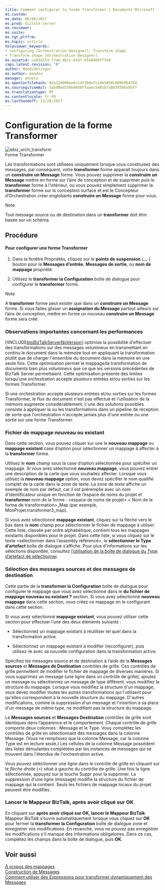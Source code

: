 ```yaml
---
title: Comment configurer la forme Transformer | Documents Microsoft
ms.custom: 
ms.date: 06/08/2017
ms.prod: biztalk-server
ms.reviewer: 
ms.suite: 
ms.tgt_pltfrm: 
ms.topic: article
helpviewer_keywords:
- configuring [Orchestration Designer], Transform shape
- Transform shape [Orchestration Designer]
ms.assetid: ca81d153-77a6-4bcc-b14f-8f48469fffe0
caps.latest.revision: "8"
author: MandiOhlinger
ms.author: mandia
manager: anneta
ms.openlocfilehash: 8da12d090ae0c14f30defc1d65850c609b964704
ms.sourcegitcommit: 5abd0ed3f9e4858ffaaec5481bfa8878595e95f7
ms.translationtype: MT
ms.contentlocale: fr-FR
ms.lasthandoff: 11/28/2017
---
```

# <a name="how-to-configure-the-transform-shape"></a>Configuration de la forme Transformer
![](../core/media/ebiz-orch-transform.gif "ebiz_orch_transform")  
Forme Transformer  
  
 Les transformations sont utilisées uniquement lorsque vous construisez des messages, par conséquent, votre **transformer** forme apparaît toujours dans un **construire un Message** forme. Vous pouvez supprimer la **construire un Message** mettre en forme sur l’aire de conception et de supprimer puis le **transformer** forme à l’intérieur, ou vous pouvez simplement supprimer la **transformer** forme sur la conception surface et est le Concepteur d’Orchestration créer englobants **construire un Message** forme pour vous.  
  
> [!NOTE]
>  Tout message source ou de destination dans un **transformer** doit être basée sur un schéma.  
  
## <a name="procedure"></a>Procédure  
  
#### <a name="to-configure-a-transform-shape"></a>Pour configurer une forme Transformer  
  
1.  Dans la fenêtre Propriétés, cliquez sur le **points de suspension** (**...** ) bouton pour le **Messages d’entrée**, **Messages de sortie**, ou **nom de mappage** propriété.  
  
2.  Utilisez le **transformer la Configuration** boîte de dialogue pour configurer le **transformer** forme.  
  
> [!NOTE]
>  A **transformer** forme peut exister que dans un **construire un Message** forme. Si vous faites glisser un **assignation du Message** partout ailleurs sur l’aire de conception, mettre en forme un nouveau **construire un Message** forme sera créé.  
  
### <a name="important-performance-considerations"></a>Observations importantes concernant les performances  
 [!INCLUDE[btsBizTalkServerNoVersion](../includes/btsbiztalkservernoversion-md.md)] optimise la possibilité d'effectuer des transformations sur des messages volumineux en transmettant en continu le document dans la mémoire tout en appliquant la transformation plutôt que de charger l'ensemble du document dans la mémoire en une seule fois. Cette optimisation permet le mappage/la transformation de documents bien plus volumineux que ce que les versions précédentes de BizTalk Server permettaient. Cette optimisation présente des limites lorsqu'une orchestration accepte plusieurs entrées et/ou sorties sur les formes Transformer.  
  
 Si une orchestration accepte plusieurs entrées et/ou sorties sur les formes Transformer, le flux du document n'est pas effectué et l'utilisation de la mémoire augmente considérablement. L'une des solutions possibles consiste à appliquer la ou les transformations dans un pipeline de réception de sorte que l'orchestration n'accepte jamais plus d'une entrée ou une sortie sur une forme Transformer.  
  
### <a name="newexisting-map-file"></a>Fichier de mappage nouveau ou existant  
 Dans cette section, vous pouvez cliquer sur une le **nouveau mappage** ou **mappage existant** case d’option pour sélectionner un mappage à affecter à la **transformer** forme.  
  
 Utilisez le **nom** champ sous la case d’option sélectionnée pour spécifier un mappage. Si vous avez sélectionné **nouveau mappage**, vous pouvez entrer une description de la carte que vous souhaitez affecter. Lorsque vous utilisez la **nouveau mappage** option, vous devez spécifier le nom qualifié complet de la carte dans la zone de texte. La zone de texte affiche un exemple de nom par défaut, car il est préremplie avec un nom d’identificateur unique en fonction de l’espace de noms du projet et **transformer** nom de la forme : \<espace de noms de projet\>.\< Nom de la forme de transformation\>_Map (par exemple, MonProjet.transformer3_map).  
  
 Si vous avez sélectionné **mappage existant**, cliquez sur la flèche vers le bas dans la **nom** champ pour sélectionner le fichier de mappage à utiliser. Cette liste, classée par ordre alphabétique, contient tous les mappages existants disponibles pour le projet. Dans cette liste, si vous cliquez sur le texte \<sélectionner dans l’assembly référencé\>, le **sélectionner le Type d’artefact** boîte de dialogue s’affiche. Pour plus d’informations sur les sélections disponible, consultez [l’utilisation de la boîte de dialogue du Type d’artefact de sélectionner](../core/how-to-use-the-select-artifact-type-dialog-box.md).  
  
### <a name="select-source-and-destination-messages"></a>Sélection des messages sources et des messages de destination  
 Cette partie de la **transformer la Configuration** boîte de dialogue pour configurer le mappage que vous avez sélectionné dans le **du fichier de mappage nouveau ou existant ?** section. Si vous avez sélectionné **nouveau mappage** dans cette section, vous créez ce mappage en le configurant dans cette section.  
  
 Si vous avez sélectionné **mappage existant**, vous pouvez utiliser cette section pour effectuer l’une des deux éléments suivants :  
  
-   Sélectionnez un mappage existant à réutiliser tel quel dans la transformation active.  
  
-   Sélectionnez un mappage existant à modifier (reconfigurer), puis utilisez-le avec sa nouvelle configuration dans la transformation active.  
  
 Spécifiez les messages source et de destination à l’aide de la **Messages sources** et **Messages de Destination** contrôles de grille. Ces contrôles de grille permettent de modifier le fichier de mappage de diverses manières. Si vous supprimez un message (une ligne dans un contrôle de grille), ajoutez un message ou sélectionnez un message de type différent, vous modifiez la structure du mappage. Lorsque vous modifiez la structure d'un mappage, vous devez modifier toutes les autres transformations qui l'utilisent pour qu'elles correspondent à la nouvelle structure du mappage. D'autres modifications, comme la suppression d'un message et l'insertion à sa place d'un message de même type, ne modifient pas la structure du mappage.  
  
 Le **Messages sources** et **Messages Destination** contrôles de grille sont identiques dans l’apparence et le comportement. Chaque contrôle de grille comporte deux colonnes : Message et le Type. Vous complétez les contrôles de grille en sélectionnant des messages dans la colonne Message. (Vous ne remplissez que la colonne Message, car la colonne Type est en lecture seule.) Les cellules de la colonne Message possèdent des listes déroulantes complétées par les instances de messages qui se trouvent dans l'étendue de l'orchestration active.  
  
 Vous pouvez sélectionner une ligne dans le contrôle de grille en cliquant sur le *flèche droite* (>) situé à gauche du contrôle de grille. Une fois la ligne sélectionnée, appuyez sur la touche Suppr pour la supprimer. La suppression d'une ligne (message) modifie la structure du fichier de mappage qui la contient. Seuls les fichiers de mappage locaux du projet peuvent être modifiés.  
  
### <a name="when-i-click-ok-launch-the-biztalk-mapper"></a>Lancer le Mappeur BizTalk, après avoir cliqué sur OK  
 En cliquant sur **après avoir cliqué sur OK, lancer le Mappeur BizTalk** Mappeur BizTalk s’ouvre automatiquement lorsque vous cliquez sur **OK** pour fermer la **transformer la Configuration** boîte de dialogue zone et enregistrer vos modifications. En revanche, vous ne pouvez pas enregistrer les modifications s'il manque des informations obligatoires. Dans ce cas, complétez les champs dans la boîte de dialogue, puis **OK**.  
  
## <a name="see-also"></a>Voir aussi  
 [À propos des mappages](../core/about-maps.md)   
 [Construction de Messages](../core/constructing-messages.md)   
 [Comment utiliser des Expressions pour transformer dynamiquement des Messages](../core/how-to-use-expressions-to-dynamic-transform-messages.md)